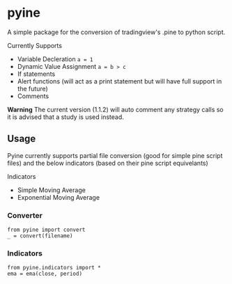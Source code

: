 # pyine
A simple package for the conversion of tradingview's .pine to python script. 

Currently Supports
 - Variable Decleration ```a = 1```
 - Dynamic Value Assignment ```a = b > c```
 - If statements
 - Alert functions (will act as a print statement but will have full support in the future)
 - Comments

**Warning**
The current version (1.1.2) will auto comment any strategy calls so it is advised that a study is used instead.


## Usage
Pyine currently supports partial file conversion (good for simple pine script files) and the below indicators (based on their pine script equivelants)

Indicators
 - Simple Moving Average
 - Exponential Moving Average


### Converter
```
from pyine import convert
_ = convert(filename)
```

### Indicators
```
from pyine.indicators import *
ema = ema(close, period)
```